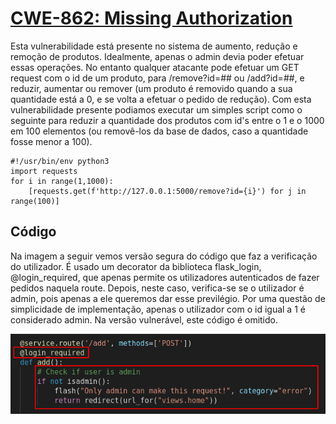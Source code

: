 # [CWE-862: Missing Authorization](https://cwe.mitre.org/data/definitions/862.html)

Esta vulnerabilidade está presente no sistema de aumento, redução e remoção de produtos. Idealmente, apenas o admin devia poder efetuar essas operações. No entanto qualquer atacante pode efetuar um GET request com o id de um produto, para /remove?id=## ou /add?id=##, e reduzir, aumentar ou remover (um produto é removido quando a sua quantidade está a 0, e se volta a efetuar o pedido de redução).
Com esta vulnerabilidade presente podiamos executar um simples script como o seguinte para reduzir a quantidade dos produtos com id's entre o 1 e o 1000 em 100 elementos (ou removê-los da base de dados, caso a quantidade fosse menor a 100).
```python3
#!/usr/bin/env python3
import requests
for i in range(1,1000):
    [requests.get(f'http://127.0.0.1:5000/remove?id={i}') for j in range(100)]
```

## Código
Na imagem a seguir vemos versão segura do código que faz a verificação do utilizador. É usado um decorator da biblioteca flask_login, @login_required, que apenas permite os utilizadores autenticados de fazer pedidos naquela route. Depois, neste caso, verifica-se se o utilizador é admin, pois apenas a ele queremos dar esse previlégio. Por uma questão de simplicidade de implementação, apenas o utilizador com o id igual a 1 é considerado admin. Na versão vulnerável, este código é omitido.

![Implementação correta](assets/cwe862-1.png)